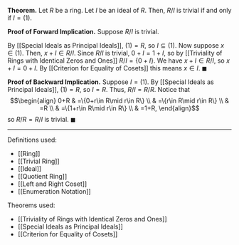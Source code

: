 **Theorem.** Let $R$ be a ring. Let $I$ be an ideal of $R$. Then, $R/I$ is trivial if and only if $I=(1)$.

**Proof of Forward Implication.** Suppose $R/I$ is trivial.

By [[Special Ideals as Principal Ideals]], $(1)=R$, so $I\subseteq(1)$. Now suppose $x\in(1)$. Then, $x+I\in R/I$. Since $R/I$ is trivial, $0+I=1+I$, so by [[Triviality of Rings with Identical Zeros and Ones]] $R/I=\{0+I\}$. We have $x+I\in R/I$, so $x+I=0+I$. By [[Criterion for Equality of Cosets]] this means $x\in I$. $\blacksquare$

**Proof of Backward Implication.** Suppose $I=(1)$. By [[Special Ideals as Principal Ideals]], $(1)=R$, so $I=R$. Thus, $R/I=R/R$. Notice that
$$\begin{align}
0+R & =\{0+r\in R\mid r\in R\} \\
 & =\{r\in R\mid r\in R\} \\
 & =R \\
 & =\{1+r\in R\mid r\in R\} \\
 & =1+R,
\end{align}$$
so $R/R=R/I$ is trivial. $\blacksquare$
***
Definitions used:
- [[Ring]]
- [[Trivial Ring]]
- [[Ideal]]
- [[Quotient Ring]]
- [[Left and Right Coset]]
- [[Enumeration Notation]]

Theorems used:
- [[Triviality of Rings with Identical Zeros and Ones]]
- [[Special Ideals as Principal Ideals]]
- [[Criterion for Equality of Cosets]]